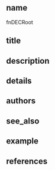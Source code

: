 ## name
fnDECRoot
## title
## description
## details
## authors
## see_also
## example
## references
